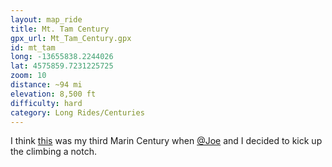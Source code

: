 ```yaml
---
layout: map_ride
title: Mt. Tam Century
gpx_url: Mt_Tam_Century.gpx
id: mt_tam
long: -13655838.2244026
lat: 4575859.7231225725
zoom: 10
distance: ~94 mi
elevation: 8,500 ft
difficulty: hard
category: Long Rides/Centuries
---
```

I think [this](https://www.strava.com/activities/174564554) was my third Marin Century when [@Joe](https://www.strava.com/athletes/111975) and I decided to kick up the climbing a notch.